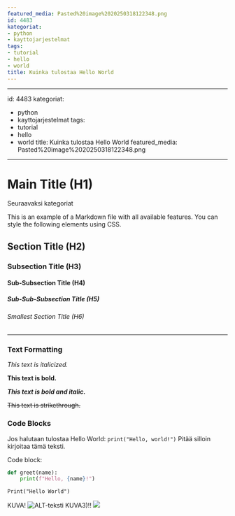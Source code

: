 ```yaml
---
featured_media: Pasted%20image%2020250318122348.png
id: 4483
kategoriat:
- python
- kayttojarjestelmat
tags:
- tutorial
- hello
- world
title: Kuinka tulostaa Hello World
---
```


---
id: 4483
kategoriat:
  - python
  - kayttojarjestelmat
tags:
  - tutorial
  - hello
  - world
title: Kuinka tulostaa Hello World
featured_media: Pasted%20image%2020250318122348.png
---

# Main Title (H1)

Seuraavaksi kategoriat

This is an example of a Markdown file with all available features. You can style the following elements using CSS.

## Section Title (H2)

### Subsection Title (H3)

#### Sub-Subsection Title (H4)

##### Sub-Sub-Subsection Title (H5)

###### Smallest Section Title (H6)

---

### Text Formatting

*This text is italicized.*

**This text is bold.**

***This text is bold and italic.***

~~This text is strikethrough.~~

### Code Blocks

Jos halutaan tulostaa Hello World: `print("Hello, world!")` Pitää silloin kirjoitaa tämä teksti.

Code block:

```python
def greet(name):
    print(f"Hello, {name}!")

```

```
Print("Hello World")
```

KUVA!
![ALT-teksti](https://datahavu.fi/wp-content/uploads/2025/03/Pasted-image-20250314104414.png)
KUVA3)!!
![](Pasted%20image%2020250318143942.png)